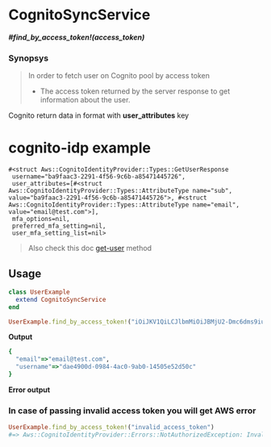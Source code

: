 # CognitoSyncService

__*#find_by_access_token!(access_token)*__

### Synopsys

> In order to fetch user on Cognito pool by access token
> - The access token returned by the server response to get information about the user.

Cognito return data in format with __user_attributes__ key

# cognito-idp example

```
#<struct Aws::CognitoIdentityProvider::Types::GetUserResponse
 username="ba9faac3-2291-4f56-9c6b-a85471445726",
 user_attributes=[#<struct Aws::CognitoIdentityProvider::Types::AttributeType name="sub", value="ba9faac3-2291-4f56-9c6b-a85471445726">, #<struct Aws::CognitoIdentityProvider::Types::AttributeType name="email", value="email@test.com">],
 mfa_options=nil,
 preferred_mfa_setting=nil,
 user_mfa_setting_list=nil>
```

> Also check this doc [get-user](https://docs.aws.amazon.com/cli/latest/reference/cognito-idp/get-user.html) method

## Usage

```ruby
class UserExample
  extend CognitoSyncService
end

UserExample.find_by_access_token!("iOiJKV1QiLCJlbmMiOiJBMjU2-Dmc6dms9iukp_YUfeO6Vj-P9sOom_khf3FWTMz1Mb2dI8v")
```

__Output__

```ruby
{
  "email"=>"email@test.com",
  "username"=>"dae4900d-0984-4ac0-9ab0-14505e52d50c"
}
```

__Error output__

### In case of passing invalid access token you will get AWS error

```ruby
UserExample.find_by_access_token!("invalid_access_token")
#=> Aws::CognitoIdentityProvider::Errors::NotAuthorizedException: Invalid Access Token
```

